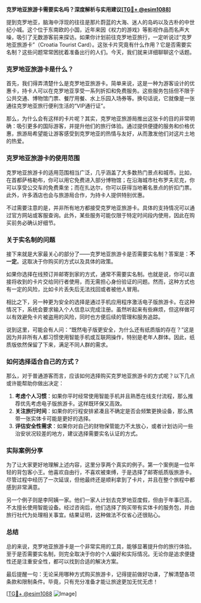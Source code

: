 **克罗地亚旅游卡需要实名吗？深度解析与实用建议[[TG💪+ @esim1088](https://t.me/s/esim1088)]**

提到克罗地亚，脑海中浮现的往往是那片蔚蓝的大海、迷人的岛屿以及古朴的中世纪小城。这个位于东南欧的小国，近年来因《权力的游戏》等影视作品而名声大噪，吸引了无数游客前来探访。如果你计划前往克罗地亚旅行，一定听说过“克罗地亚旅游卡”（Croatia Tourist Card）。这张卡片究竟有什么作用？它是否需要实名制？这些问题常常困扰着准备出行的人们。今天，我们就来详细聊聊这个话题。

### 克罗地亚旅游卡是什么？

首先，我们得弄清楚什么是克罗地亚旅游卡。简单来说，这是一种为游客设计的优惠卡，持卡人可以在克罗地亚享受一系列折扣和免费服务。这些服务包括但不限于公共交通、博物馆门票、餐厅用餐、水上乐园入场券等。换句话说，它就像是一张通往克罗地亚旅行便利生活的“VIP通行证”。

那么，为什么会有这样的卡片呢？其实，克罗地亚旅游局推出这张卡的目的非常明确：吸引更多的国际游客，并提升他们的旅行体验。通过提供便捷的服务和价格优惠，旅游局希望能让游客感受到克罗地亚的热情与友好，从而激发他们对这片土地的热爱。

### 克罗地亚旅游卡的使用范围

克罗地亚旅游卡的适用范围相当广泛，几乎涵盖了大多数热门景点和城市。比如，在首都萨格勒布，你可以用它免费进入部分博物馆；在沿海城市杜布罗夫尼克，你可以享受公交车的免费乘坐；而在扎达尔，你可以获得当地著名景点的折扣门票。此外，许多酒店也会与旅游局合作，为持卡人提供特别优惠。

不过需要注意的是，并非所有地方都接受克罗地亚旅游卡。具体的支持情况可以通过官方网站或客服查询。此外，某些服务可能仅限于特定时间段内使用，因此在购买前务必确认好细节。

### 关于实名制的问题

接下来就是大家最关心的部分了——克罗地亚旅游卡是否需要实名制？答案是：**不一定**。这取决于你购买的方式以及具体的政策。

如果你选择在线预订并邮寄到家的方式，通常不需要实名制。也就是说，你可以直接将收到的卡片交给同行者使用，而无需担心身份验证的问题。然而，这种方式也有一定的风险，比如卡片丢失后无法找回或者被他人冒用。

相比之下，另一种更为安全的选择是通过手机应用程序激活电子版旅游卡。在这种情况下，系统会要求输入个人信息以完成注册。虽然听起来有些麻烦，但这样做可以有效避免卡片被盗用的风险，同时也方便后续的管理和服务追踪。

说到这里，可能会有人问：“既然电子版更安全，为什么还有纸质版的存在？”这是因为并非所有人都习惯使用智能手机或互联网操作，特别是老年人群体。因此，纸质版依然保留了下来，满足不同人群的需求。

### 如何选择适合自己的方式？

那么，对于普通游客而言，应该如何选择购买克罗地亚旅游卡的方式呢？以下几点或许能帮助你做出决定：

1. **考虑个人习惯**：如果你平时经常使用智能手机并且熟悉在线支付流程，那么推荐优先考虑电子版旅游卡。这样既环保又高效。
2. **关注旅行时间**：如果你的行程安排紧凑且不确定是否会频繁更换设备，那么携带一张实体卡可能是更好的选择。
3. **评估安全性需求**：如果你对自己的财物保管能力不太放心，或者计划访问一些治安状况较差的地方，建议选择需要实名认证的方式。

### 实际案例分享

为了让大家更好地理解上述内容，这里分享两个真实的例子。第一个案例是一位年轻的背包客小王。他喜欢自由行，不喜欢被束缚，于是选择了邮寄纸质版旅游卡。尽管过程中经历了一次延误，但他最终还是顺利拿到了卡片，并且在整个旅程中都感到非常满意。

另一个例子则是李阿姨一家。他们一家人计划去克罗地亚度假，但由于年事已高，不太擅长使用智能设备。经过咨询后，他们选择了购买带有实体卡的服务包，并由旅行社代为处理相关事宜。结果证明，这种做法不仅省心还很贴心。

### 总结

总的来说，克罗地亚旅游卡是一个非常实用的工具，能够显著提升你的旅行体验。至于是否需要实名制，则完全取决于你的个人偏好和实际情况。无论你是追求便捷性还是注重安全性，都可以找到合适的解决方案。

最后提醒一句：无论采用哪种方式购买旅游卡，记得提前做好功课，了解清楚各项条款和限制条件。毕竟，只有充分准备才能让旅途更加无忧无虑！

[[TG💪+ @esim1088](https://t.me/s/esim1088) ![Image](https://i.postimg.cc/4NQfJmqS/Snipaste-2025-05-13-00-14-12.png)]
